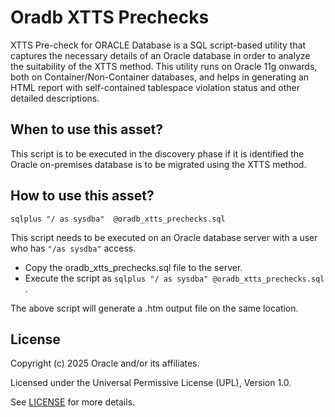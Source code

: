 # Oradb XTTS Prechecks

XTTS Pre-check for ORACLE Database is a SQL script-based utility that captures the necessary details of an Oracle database in order to analyze the suitability of the XTTS method.
This utility runs on Oracle 11g onwards, both on Container/Non-Container databases, and helps in generating an HTML report with self-contained tablespace violation status and other detailed descriptions.

## When to use this asset?

This script is to be executed in the discovery phase if it is identified the Oracle on-premises database is to be migrated using the XTTS method.

## How to use this asset?

```
sqlplus "/ as sysdba"  @oradb_xtts_prechecks.sql
```

This script needs to be executed on an Oracle database server with a user who has ` "/as sysdba" ` access.

-	Copy the oradb_xtts_prechecks.sql file to the server.
-	Execute the script as ```sqlplus "/ as sysdba" @oradb_xtts_prechecks.sql``` .

The above script will generate a .htm output file on the same location.

## License
Copyright (c) 2025 Oracle and/or its affiliates.

Licensed under the Universal Permissive License (UPL), Version 1.0.

See [LICENSE](LICENSE) for more details.


